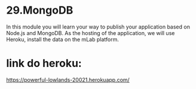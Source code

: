 # 29.MongoDB
 In this module you will learn your way to publish your application based on Node.js and MongoDB. As the hosting of the application, we will use Heroku, install the data on the mLab platform.

# link do heroku:
 https://powerful-lowlands-20021.herokuapp.com/